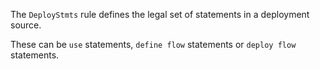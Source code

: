 
The `DeployStmts` rule defines the legal set of statements in a deployment source.

These can be `use` statements, `define flow` statements or `deploy flow` statements.

